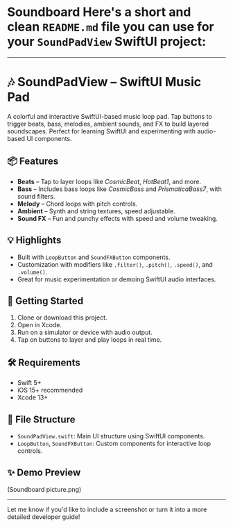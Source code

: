 # Soundboard Here's a short and clean `README.md` file you can use for your `SoundPadView` SwiftUI project:

---

# 🎶 SoundPadView – SwiftUI Music Pad

A colorful and interactive SwiftUI-based music loop pad. Tap buttons to trigger beats, bass, melodies, ambient sounds, and FX to build layered soundscapes. Perfect for learning SwiftUI and experimenting with audio-based UI components.

## 📦 Features

- **Beats** – Tap to layer loops like *CosmicBeat*, *HotBeat1*, and more.
- **Bass** – Includes bass loops like *CosmicBass* and *PrismaticaBass7*, with sound filters.
- **Melody** – Chord loops with pitch controls.
- **Ambient** – Synth and string textures, speed adjustable.
- **Sound FX** – Fun and punchy effects with speed and volume tweaking.

## 💡 Highlights

- Built with `LoopButton` and `SoundFXButton` components.
- Customization with modifiers like `.filter()`, `.pitch()`, `.speed()`, and `.volume()`.
- Great for music experimentation or demoing SwiftUI audio interfaces.

## 🚀 Getting Started

1. Clone or download this project.
2. Open in Xcode.
3. Run on a simulator or device with audio output.
4. Tap on buttons to layer and play loops in real time.

## 🛠 Requirements

- Swift 5+
- iOS 15+ recommended
- Xcode 13+

## 📁 File Structure

- `SoundPadView.swift`: Main UI structure using SwiftUI components.
- `LoopButton`, `SoundFXButton`: Custom components for interactive loop controls.

## ✨ Demo Preview

(Soundboard picture.png)

---

Let me know if you'd like to include a screenshot or turn it into a more detailed developer guide!